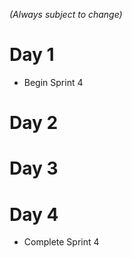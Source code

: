_(Always subject to change)_

# Day 1
- Begin Sprint 4

# Day 2

# Day 3

# Day 4
- Complete Sprint 4

